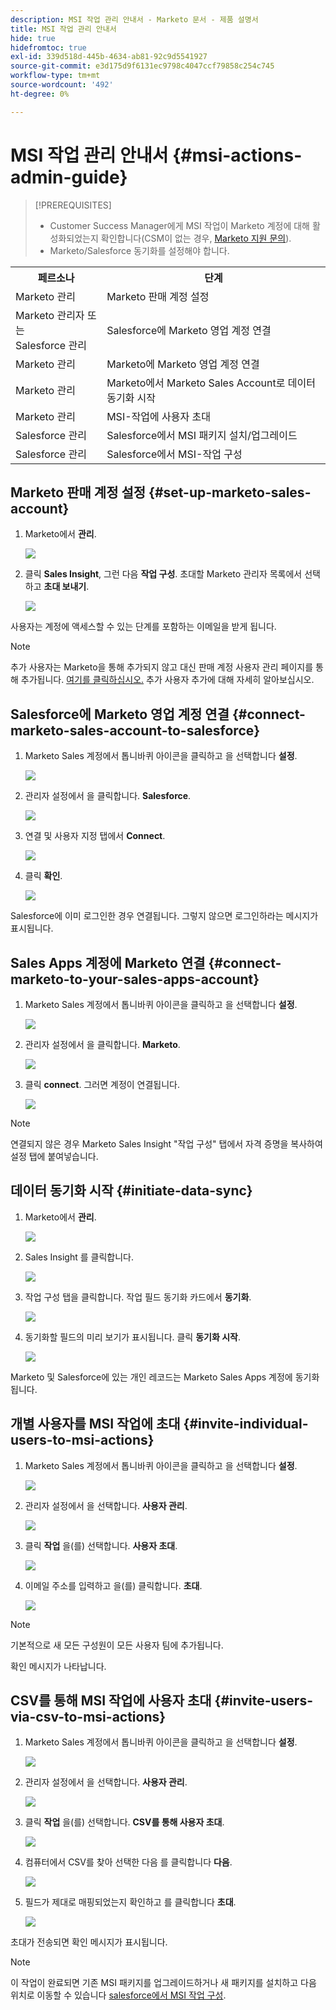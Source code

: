 ```yaml
---
description: MSI 작업 관리 안내서 - Marketo 문서 - 제품 설명서
title: MSI 작업 관리 안내서
hide: true
hidefromtoc: true
exl-id: 339d518d-445b-4634-ab81-92c9d5541927
source-git-commit: e3d175d9f6131ec9798c4047ccf79858c254c745
workflow-type: tm+mt
source-wordcount: '492'
ht-degree: 0%

---
```


# MSI 작업 관리 안내서 {#msi-actions-admin-guide}

>[!PREREQUISITES]
>
>* Customer Success Manager에게 MSI 작업이 Marketo 계정에 대해 활성화되었는지 확인합니다(CSM이 없는 경우, [Marketo 지원 문의](https://nation.marketo.com/t5/support/ct-p/Support)).
>* Marketo/Salesforce 동기화를 설정해야 합니다.


<table>
 <tr>
  <th>페르소나</th>
  <th>단계</th>
 </tr>
 <tr>
  <td>Marketo 관리</td>
  <td>Marketo 판매 계정 설정</td>
 </tr>
 <tr>
  <td>Marketo 관리자 또는 <br/>Salesforce 관리</td>
  <td>Salesforce에 Marketo 영업 계정 연결</td>
 </tr>
 <tr>
  <td>Marketo 관리</td>
  <td>Marketo에 Marketo 영업 계정 연결</td>
 </tr>
 <tr>
  <td>Marketo 관리</td>
  <td>Marketo에서 Marketo Sales Account로 데이터 동기화 시작</td>
 </tr>
 <tr>
  <td>Marketo 관리</td>
  <td>MSI-작업에 사용자 초대</td>
 </tr>
 <tr>
  <td>Salesforce 관리</td>
  <td>Salesforce에서 MSI 패키지 설치/업그레이드</td>
 </tr>
 <tr>
  <td>Salesforce 관리</td>
  <td>Salesforce에서 MSI-작업 구성</td>
 </tr>
</table>

## Marketo 판매 계정 설정 {#set-up-marketo-sales-account}

1. Marketo에서 **관리**.

   ![](assets/msi-actions-admin-guide-1.png)

1. 클릭 **Sales Insight**, 그런 다음 **작업 구성**. 초대할 Marketo 관리자 목록에서 선택하고 **초대 보내기**.

   ![](assets/msi-actions-admin-guide-2.png)

사용자는 계정에 액세스할 수 있는 단계를 포함하는 이메일을 받게 됩니다.

>[!NOTE]
>
>추가 사용자는 Marketo을 통해 추가되지 않고 대신 판매 계정 사용자 관리 페이지를 통해 추가됩니다. [여기를 클릭하십시오.](/help/marketo/product-docs/marketo-sales-connect/admin/invite-users.md) 추가 사용자 추가에 대해 자세히 알아보십시오.

## Salesforce에 Marketo 영업 계정 연결 {#connect-marketo-sales-account-to-salesforce}

1. Marketo Sales 계정에서 톱니바퀴 아이콘을 클릭하고 을 선택합니다 **설정**.

   ![](assets/msi-actions-admin-guide-3.png)

1. 관리자 설정에서 을 클릭합니다. **Salesforce**.

   ![](assets/msi-actions-admin-guide-4.png)

1. 연결 및 사용자 지정 탭에서 **Connect**.

   ![](assets/msi-actions-admin-guide-5.png)

1. 클릭 **확인**.

   ![](assets/msi-actions-admin-guide-6.png)

Salesforce에 이미 로그인한 경우 연결됩니다. 그렇지 않으면 로그인하라는 메시지가 표시됩니다.

## Sales Apps 계정에 Marketo 연결 {#connect-marketo-to-your-sales-apps-account}

1. Marketo Sales 계정에서 톱니바퀴 아이콘을 클릭하고 을 선택합니다 **설정**.

   ![](assets/msi-actions-admin-guide-7.png)

1. 관리자 설정에서 을 클릭합니다. **Marketo**.

   ![](assets/msi-actions-admin-guide-8.png)

1. 클릭 **connect**. 그러면 계정이 연결됩니다.

   ![](assets/msi-actions-admin-guide-9.png)

>[!NOTE]
>
>연결되지 않은 경우 Marketo Sales Insight &quot;작업 구성&quot; 탭에서 자격 증명을 복사하여 설정 탭에 붙여넣습니다.

## 데이터 동기화 시작 {#initiate-data-sync}

1. Marketo에서 **관리**.

   ![](assets/msi-actions-admin-guide-10.png)

1. Sales Insight 를 클릭합니다.

   ![](assets/msi-actions-admin-guide-11.png)

1. 작업 구성 탭을 클릭합니다. 작업 필드 동기화 카드에서 **동기화**.

   ![](assets/msi-actions-admin-guide-12.png)

1. 동기화할 필드의 미리 보기가 표시됩니다. 클릭 **동기화 시작**.

   ![](assets/msi-actions-admin-guide-13.png)

Marketo 및 Salesforce에 있는 개인 레코드는 Marketo Sales Apps 계정에 동기화됩니다.

## 개별 사용자를 MSI 작업에 초대 {#invite-individual-users-to-msi-actions}

1. Marketo Sales 계정에서 톱니바퀴 아이콘을 클릭하고 을 선택합니다 **설정**.

   ![](assets/msi-actions-admin-guide-14.png)

1. 관리자 설정에서 을 선택합니다. **사용자 관리**.

   ![](assets/msi-actions-admin-guide-15.png)

1. 클릭 **작업** 을(를) 선택합니다. **사용자 초대**.

   ![](assets/msi-actions-admin-guide-16.png)

1. 이메일 주소를 입력하고 을(를) 클릭합니다. **초대**.

   ![](assets/msi-actions-admin-guide-17.png)

>[!NOTE]
>
>기본적으로 새 모든 구성원이 모든 사용자 팀에 추가됩니다.

확인 메시지가 나타납니다.

## CSV를 통해 MSI 작업에 사용자 초대 {#invite-users-via-csv-to-msi-actions}

1. Marketo Sales 계정에서 톱니바퀴 아이콘을 클릭하고 을 선택합니다 **설정**.

   ![](assets/msi-actions-admin-guide-18.png)

1. 관리자 설정에서 을 선택합니다. **사용자 관리**.

   ![](assets/msi-actions-admin-guide-19.png)

1. 클릭 **작업** 을(를) 선택합니다. **CSV를 통해 사용자 초대**.

   ![](assets/msi-actions-admin-guide-20.png)

1. 컴퓨터에서 CSV를 찾아 선택한 다음 를 클릭합니다 **다음**.

   ![](assets/msi-actions-admin-guide-21.png)

1. 필드가 제대로 매핑되었는지 확인하고 를 클릭합니다 **초대**.

   ![](assets/msi-actions-admin-guide-22.png)

초대가 전송되면 확인 메시지가 표시됩니다.

>[!NOTE]
>
>이 작업이 완료되면 기존 MSI 패키지를 업그레이드하거나 새 패키지를 설치하고 다음 위치로 이동할 수 있습니다 [salesforce에서 MSI 작업 구성](/help/marketo/product-docs/marketo-sales-insight/actions/salesforce-configuration/msi-actions-configuration-in-salesforce.md).
